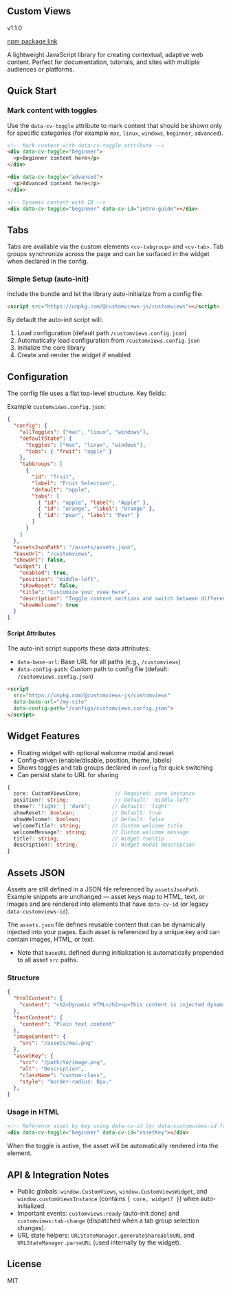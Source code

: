 ## Custom Views

v1.1.0

[npm package link](https://www.npmjs.com/package/@customviews-js/customviews)

A lightweight JavaScript library for creating contextual, adaptive web content. Perfect for documentation, tutorials, and sites with multiple audiences or platforms.

## Quick Start

### Mark content with toggles

Use the `data-cv-toggle` attribute to mark content that should be shown only for specific categories (for example `mac`, `linux`, `windows`, `beginner`, `advanced`). 

```html
<!-- Mark content with data-cv-toggle attribute -->
<div data-cv-toggle="beginner">
  <p>Beginner content here</p>
</div>

<div data-cv-toggle="advanced">
  <p>Advanced content here</p>
</div>

<!-- Dynamic content with ID -->
<div data-cv-toggle="beginner" data-cv-id="intro-guide"></div>
```

## Tabs

Tabs are available via the custom elements `<cv-tabgroup>` and `<cv-tab>`. Tab groups synchronize across the page and can be surfaced in the widget when declared in the config.


### Simple Setup (auto-init)

Include the bundle and let the library auto-initialize from a config file:

```html
<script src="https://unpkg.com/@customviews-js/customviews"></script>
```

By default the auto-init script will:
1. Load configuration (default path `/customviews.config.json`)
1. Automatically load configuration from `/customviews.config.json`
2. Initialize the core library
3. Create and render the widget if enabled

## Configuration

The config file uses a flat top-level structure. Key fields:

Example `customviews.config.json`:

```json
{
  "config": {
    "allToggles": ["mac", "linux", "windows"],
    "defaultState": {
      "toggles": ["mac", "linux", "windows"],
      "tabs": { "fruit": "apple" }
    },
    "tabGroups": [
      {
        "id": "fruit",
        "label": "Fruit Selection",
        "default": "apple",
        "tabs": [
          { "id": "apple", "label": "Apple" },
          { "id": "orange", "label": "Orange" },
          { "id": "pear", "label": "Pear" }
        ]
      }
    ]
  },
  "assetsJsonPath": "/assets/assets.json",
  "baseUrl": "/customviews",
  "showUrl": false,
  "widget": {
    "enabled": true,
    "position": "middle-left",
    "showReset": false,
    "title": "Customize your view here",
    "description": "Toggle content sections and switch between different tab views.",
    "showWelcome": true
  }
}
```

#### Script Attributes

The auto-init script supports these data attributes:
- `data-base-url`: Base URL for all paths (e.g., `/customviews`)
- `data-config-path`: Custom path to config file (default: `/customviews.config.json`)

```html
<script 
  src="https://unpkg.com/@customviews-js/customviews" 
  data-base-url="/my-site"
  data-config-path="/configs/customviews.config.json">
</script>
```


## Widget Features

- Floating widget with optional welcome modal and reset
- Config-driven (enable/disable, position, theme, labels)
- Shows toggles and tab groups declared in `config` for quick switching
- Can persist state to URL for sharing

```typescript
{
  core: CustomViewsCore;           // Required: core instance
  position?: string;               // Default: 'middle-left'
  theme?: 'light' | 'dark';       // Default: 'light'
  showReset?: boolean;            // Default: true
  showWelcome?: boolean;          // Default: false
  welcomeTitle?: string;          // Custom welcome title
  welcomeMessage?: string;        // Custom welcome message
  title?: string;                 // Widget tooltip
  description?: string;           // Widget modal description
}
```

## Assets JSON

Assets are still defined in a JSON file referenced by `assetsJsonPath`. Example snippets are unchanged — asset keys map to HTML, text, or images and are rendered into elements that have `data-cv-id` (or legacy `data-customviews-id`).

The `assets.json` file defines reusable content that can be dynamically injected into your pages. Each asset is referenced by a unique key and can contain images, HTML, or text.
* Note that `baseURL` defined during initialization is automatically prepended to all asset `src` paths.

### Structure

```json
{
  "htmlContent": {
    "content": "<h2>Dynamic HTML</h2><p>This content is injected dynamically.</p>"
  },
  "textContent": {
    "content": "Plain text content"
  },
  "imageContent": {
    "src": "/assets/mac.png"
  },
  "assetKey": {
    "src": "/path/to/image.png",
    "alt": "Description",
    "className": "custom-class",
    "style": "border-radius: 8px;"
  },
}
```

### Usage in HTML

```html
<!-- Reference asset by key using data-cv-id (or data-customviews-id for backward compatibility) -->
<div data-cv-toggle="beginner" data-cv-id="assetKey"></div>
```

When the toggle is active, the asset will be automatically rendered into the element.


## API & Integration Notes

- Public globals: `window.CustomViews`, `window.CustomViewsWidget`, and `window.customViewsInstance` (contains `{ core, widget? }`) when auto-initialized.
- Important events: `customviews:ready` (auto-init done) and `customviews:tab-change` (dispatched when a tab group selection changes).
- URL state helpers: `URLStateManager.generateShareableURL` and `URLStateManager.parseURL` (used internally by the widget).

## License

MIT